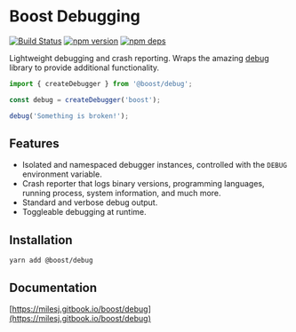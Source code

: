 # Boost Debugging

[![Build Status](https://github.com/milesj/boost/workflows/Build/badge.svg)](https://github.com/milesj/boost/actions?query=branch%3Amaster)
[![npm version](https://badge.fury.io/js/%40boost%debug.svg)](https://www.npmjs.com/package/@boost/debug)
[![npm deps](https://david-dm.org/milesj/boost.svg?path=packages/debug)](https://www.npmjs.com/package/@boost/debug)

Lightweight debugging and crash reporting. Wraps the amazing
[debug](https://www.npmjs.com/package/debug) library to provide additional functionality.

```ts
import { createDebugger } from '@boost/debug';

const debug = createDebugger('boost');

debug('Something is broken!');
```

## Features

- Isolated and namespaced debugger instances, controlled with the `DEBUG` environment variable.
- Crash reporter that logs binary versions, programming languages, running process, system
  information, and much more.
- Standard and verbose debug output.
- Toggleable debugging at runtime.

## Installation

```
yarn add @boost/debug
```

## Documentation

[https://milesj.gitbook.io/boost/debug](https://milesj.gitbook.io/boost/debug)
